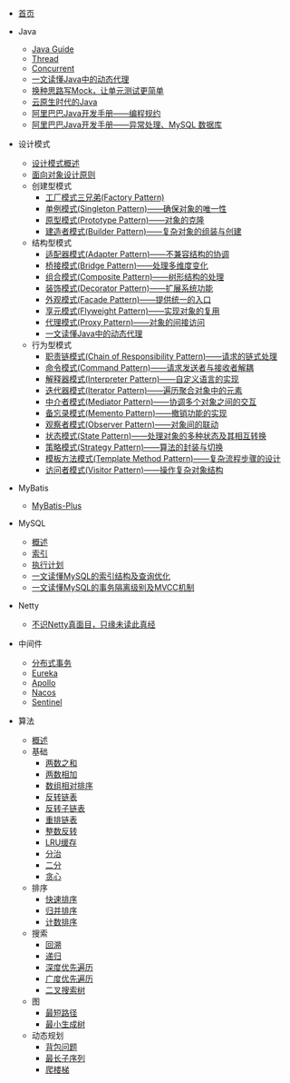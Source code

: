 - [首页](/README.md)
  
- Java
  - [Java Guide](https://snailclimb.gitee.io/javaguide/)
  - [Thread](java/thread.md)
  - [Concurrent](java/concurrent.md)
  - [一文读懂Java中的动态代理](java/dynamic-proxy-in-java.md)
  - [换种思路写Mock，让单元测试更简单](java/testable-mock.md)
  - [云原生时代的Java](java/java-in-the-future.md)
  - [阿里巴巴Java开发手册——编程规约](java/alibaba-java-coding-guidelines-1.md)
  - [阿里巴巴Java开发手册——异常处理、MySQL 数据库](java/alibaba-java-coding-guidelines-2.md)
  
- 设计模式
  - [设计模式概述](design-pattern/overview.md)
  - [面向对象设计原则](design-pattern/object-oriented-design-principles.md)  
  - 创建型模式
    - [工厂模式三兄弟(Factory Pattern)](design-pattern/factory-pattern.md)
    - [单例模式(Singleton Pattern)——确保对象的唯一性](design-pattern/singleton-pattern.md)
    - [原型模式(Prototype Pattern)——对象的克隆](design-pattern/prototype-pattern.md)
    - [建造者模式(Builder Pattern)——复杂对象的组装与创建](design-pattern/builder-pattern.md)  
  - 结构型模式
    - [适配器模式(Adapter Pattern)——不兼容结构的协调](design-pattern/adapter-pattern.md)
    - [桥接模式(Bridge Pattern)——处理多维度变化](design-pattern/bridge-pattern.md)
    - [组合模式(Composite Pattern)——树形结构的处理](design-pattern/composite-pattern.md)
    - [装饰模式(Decorator Pattern)——扩展系统功能](design-pattern/decorator-pattern.md)
    - [外观模式(Facade Pattern)——提供统一的入口](design-pattern/facade-pattern.md)
    - [享元模式(Flyweight Pattern)——实现对象的复用](design-pattern/flyweight-pattern.md)
    - [代理模式(Proxy Pattern)——对象的间接访问](design-pattern/proxy-pattern.md)
    - [一文读懂Java中的动态代理](java/dynamic-proxy-in-java.md)  
  - 行为型模式
    - [职责链模式(Chain of Responsibility Pattern)——请求的链式处理](design-pattern/chain-of-responsibility-pattern.md)
    - [命令模式(Command Pattern)——请求发送者与接收者解耦](design-pattern/command-pattern.md)
    - [解释器模式(Interpreter Pattern)——自定义语言的实现](design-pattern/interpreter-pattern.md)
    - [迭代器模式(Iterator Pattern)——遍历聚合对象中的元素](design-pattern/iterator-pattern.md)
    - [中介者模式(Mediator Pattern)——协调多个对象之间的交互](design-pattern/mediator-pattern.md)
    - [备忘录模式(Memento Pattern)——撤销功能的实现]()
    - [观察者模式(Observer Pattern)——对象间的联动]()
    - [状态模式(State Pattern)——处理对象的多种状态及其相互转换]()
    - [策略模式(Strategy Pattern)——算法的封装与切换]()
    - [模板方法模式(Template Method Pattern)——复杂流程步骤的设计]()
    - [访问者模式(Visitor Pattern)——操作复杂对象结构]()
  
- MyBatis
  - [MyBatis-Plus](mybatis/mybatis-plus.md)
  
- MySQL
  - [概述](mysql/README.md)
  - [索引](mysql/mysql_index.md)
  - [执行计划](mysql/mysql_explain.md)
  - [一文读懂MySQL的索引结构及查询优化](mysql/mysql-index-theory-and-best-practice.md)
  - [一文读懂MySQL的事务隔离级别及MVCC机制](mysql/mysql-transaction-innodb-mvcc.md)

- Netty
  - [不识Netty真面目，只缘未读此真经](netty/the-truth-of-netty.md)
  
- 中间件
  - [分布式事务](middleware/distributed-transaction.md)
  - [Eureka](middleware/eureka.md)
  - [Apollo](middleware/apollo.md)
  - [Nacos](middleware/nacos.md)
  - [Sentinel](middleware/sentinel.md)

- 算法
  - [概述](algorithm/README.md)
  - 基础
    - [两数之和](algorithm/0001_two_sum.md)
    - [两数相加](algorithm/0002_add_two_numbers.md)
    - [数组相对排序](algorithm/0004_relative_sort_array.md)
    - [反转链表](algorithm/0005_reverse_linked_list.md)
    - [反转子链表](algorithm/0006_reverse_sub_linked_list.md)
    - [重排链表](algorithm/0008_reorder_linked_list.md)
    - [整数反转](algorithm/0007_reverse_integer.md)
    - [LRU缓存](algorithm/lru_cache.md)
    - [分治]()
    - [二分]()
    - [贪心]()
  - 排序
    - [快速排序]()
    - [归并排序]()
    - [计数排序]()
  - 搜索
    - [回溯]()
    - [递归]()
    - [深度优先遍历]()
    - [广度优先遍历]()
    - [二叉搜索树]()
  - 图
    - [最短路径]()
    - [最小生成树]()
  - 动态规划
    - [背包问题]()
    - [最长子序列]()
    - [爬楼梯](/algorithm/0070-climbing-stairs.md)
